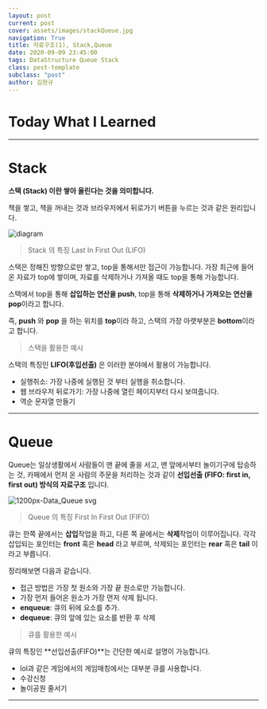 ```yaml
---
layout: post
current: post
cover: assets/images/stackQueue.jpg
navigation: True
title: 자료구조(1), Stack,Queue
date: 2020-09-09 23:45:00
tags: DataStructure Queue Stack
class: post-template
subclass: "post"
author: 김현규
---
```


# Today What I Learned

<hr>

# Stack

**스택 (Stack) 이란 쌓아 올린다는 것을 의미합니다.**

책을 쌓고, 책을 꺼내는 것과 브라우저에서 뒤로가기 버튼을 누르는 것과 같은 원리입니다.

![diagram](https://user-images.githubusercontent.com/46562138/93102414-6ecc1180-f6e6-11ea-8591-ac8e92b2426d.png)

> Stack 의 특징
> Last In First Out (LIFO)

스택은 정해진 방향으로만 쌓고, top을 통해서만 접근이 가능합니다.
가장 최근에 들어온 자료가 top에 쌓이며, 자료를 삭제하거나 가져올 때도 top을 통해 가능합니다.

스택에서 top을 통해 **삽입하는 연산을 push**, top을 통해 **삭제하거나 가져오는 연산을 pop**이라고 합니다.

즉, **push** 와 **pop** 을 하는 위치를 **top**이라 하고, 스택의 가장 아랫부분은 **bottom**이라고 합니다.

> 스택을 활용한 예시

스택의 특징인 **LIFO(후입선출)** 은 이러한 분야에서 활용이 가능합니다.

- 실행취소: 가장 나중에 실행된 것 부터 실행을 취소합니다.
- 웹 브라우저 뒤로가기: 가장 나중에 열린 페이지부터 다시 보여줍니다.
- 역순 문자열 만들기

<hr>

# Queue

Queue는 일상생활에서 사람들이 맨 끝에 줄을 서고, 맨 앞에서부터 놀이기구에 탑승하는 것, 카페에서 먼저 온 사람의 주문을 처리하는 것과 같이 **선입선출 (FIFO: first in, first out) 방식의 자료구조** 입니다.

![1200px-Data_Queue svg](https://user-images.githubusercontent.com/46562138/93104468-d6835c00-f6e8-11ea-9b9a-570af12e9263.png)

> Queue 의 특징
> First In First Out (FIFO)

큐는 한쪽 끝에서는 **삽입**작업을 하고, 다른 쪽 끝에서는 **삭제**작업이 이루어집니다.
각각 삽입되는 포인터는 **front** 혹은 **head** 라고 부르며, 삭제되는 포인터는 **rear** 혹은 **tail** 이라고 부릅니다.

정리해보면 다음과 같습니다.

- 접근 방법은 가장 첫 원소와 가장 끝 원소로만 가능합니다.
- 가장 먼저 들어온 원소가 가장 먼저 삭제 됩니다.
- **enqueue**: 큐의 뒤에 요소를 추가.
- **dequeue**: 큐의 앞에 있는 요소를 반환 후 삭제

> 큐를 활용한 예시

큐의 특징인 **선입선출(FIFO)**는 간단한 예시로 설명이 가능합니다.

- lol과 같은 게임에서의 게임매칭에서는 대부분 큐를 사용합니다.
- 수강신청
- 놀이공원 줄서기

<hr>
